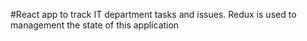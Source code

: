 #React app to track IT department tasks and issues. 
Redux is used to management the state of this application 
